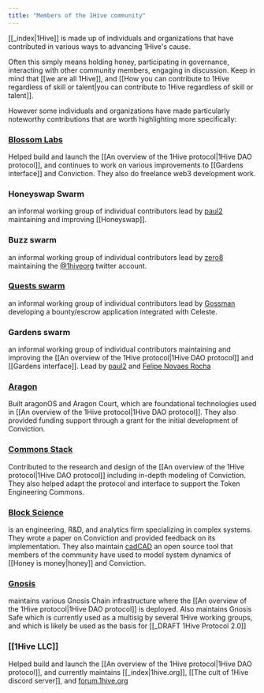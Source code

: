 ```yaml
---
title: "Members of the 1Hive community"
---
```


[[_index|1Hive]] is made up of individuals and organizations that have contributed in various ways to advancing 1Hive's cause. 

Often this simply means holding honey, participating in governance, interacting with other community members, engaging in discussion. Keep in mind that [[we are all 1Hive]], and [[How you can contribute to 1Hive regardless of skill or talent|you can contribute to 1Hive regardless of skill or talent]].

However some individuals and organizations have made particularly noteworthy contributions that are worth highlighting more specifically: 

### [Blossom Labs](https://www.blossom.software/)
Helped build and launch the [[An overview of the 1Hive protocol|1Hive DAO protocol]], and continues to work on various improvements to [[Gardens interface]] and Conviction. They also do freelance web3 development work. 

### Honeyswap Swarm
an informal working group of individual contributors lead by [paul2](https://forum.1hive.org/t/fluid-proposal-paul2-active-contributor/5525) maintaining and improving [[Honeyswap]]. 

### Buzz swarm
an informal working group of individual contributors lead by [zero8](https://forum.1hive.org/t/fluid-proposal-for-zer8-active-contributor/5529) maintaining the [@1hiveorg](https://twitter.com/1HiveOrg) twitter account. 

### [Quests swarm](https://forum.1hive.org/t/fluid-proposal-quests-swarm/5400/2)
an informal working group of individual contributors lead by [Gossman](https://forum.1hive.org/u/gossman123/summary) developing a bounty/escrow application integrated with Celeste. 

### Gardens swarm
an informal working group of individual contributors maintaining and improving the [[An overview of the 1Hive protocol|1Hive DAO protocol]] and [[Gardens interface]]. Lead by [paul2](https://forum.1hive.org/t/fluid-proposal-paul2-active-contributor/5525) and [Felipe Novaes Rocha](https://forum.1hive.org/t/fluid-proposal-felipe-novaes-rocha-active-contributor/5415/3)

### [Aragon](https://aragon.org)
Built aragonOS and Aragon Court, which are foundational technologies used in [[An overview of the 1Hive protocol|1Hive DAO protocol]]. They also provided funding support through a grant for the initial development of Conviction. 

### [Commons Stack](https://www.commonsstack.org/)
Contributed to the research and design of the [[An overview of the 1Hive protocol|1Hive DAO protocol]] including in-depth modeling of Conviction. They also helped adapt the protocol and interface to support the Token Engineering Commons.

### [Block Science](https://www.block.science/)
is an engineering, R&D, and analytics firm specializing in complex systems. They wrote a paper on Conviction and provided feedback on its implementation. They also maintain [cadCAD](https://cadcad.org/) an open source tool that  members of the community have used to model system dynamics of [[Honey is money|honey]] and Conviction. 

### [Gnosis](https://gnosis.io) 
maintains various Gnosis Chain infrastructure where the [[An overview of the 1Hive protocol|1Hive DAO protocol]] is deployed. Also maintains Gnosis Safe which is currently used as a multisig by several 1Hive working groups, and which is likely be used as the basis for [[_DRAFT 1Hive Protocol 2.0]]

### [[1Hive LLC]] 
Helped build and launch the [[An overview of the 1Hive protocol|1Hive DAO protocol]], and currently maintains [[_index|1hive.org]], [[The cult of 1Hive discord server]], and [forum.1hive.org](https://forum.1hive.org)